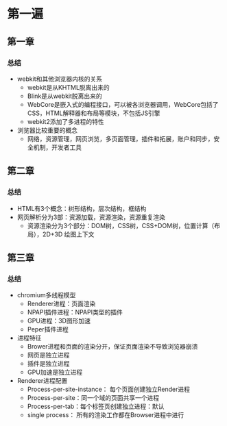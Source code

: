 # 第一遍
## 第一章
### 总结
- webkit和其他浏览器内核的关系
    - webkit是从KHTML脱离出来的
    - Blink是从webkit脱离出来的
    - WebCore是嵌入式的编程接口，可以被各浏览器调用，WebCore包括了CSS，HTML解释器和布局等模块，不包括JS引擎
    - webkit2添加了多进程的特性
- 浏览器比较重要的概念
    - 网络，资源管理，网页浏览，多页面管理，插件和拓展，账户和同步，安全机制，开发者工具
## 第二章
### 总结
- HTML有3个概念：树形结构，层次结构，框结构
- 网页解析分为3部：资源加载，资源渲染，资源重复渲染
    - 资源渲染分为3个部分：DOM树，CSS树，CSS+DOM树，位置计算（布局），2D+3D 绘图上下文
## 第三章
### 总结
- chromium多线程模型
    - Renderer进程：页面渲染
    - NPAPI插件进程：NPAPI类型的插件
    - GPU进程：3D图形加速
    - Peper插件进程
- 进程特征
    - Brower进程和页面的渲染分开，保证页面渲染不导致浏览器崩溃
    - 网页是独立进程
    - 插件是独立进程
    - GPU加速是独立进程
- Renderer进程配置
    - Process-per-site-instance： 每个页面创建独立Render进程
    - Process-per-site：同一个域的页面共享一个进程
    - Process-per-tab：每个标签页创建独立进程：默认
    - single process： 所有的渲染工作都在Browser进程中进行